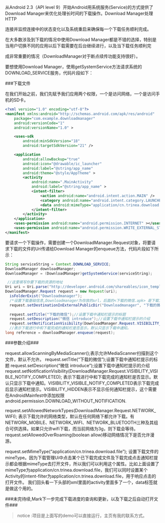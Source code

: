 

从Android 2.3（API level 9）开始Android用系统服务(Service)的方式提供了Download Manager来优化处理长时间的下载操作。Download Manager处理HTTP

连接并监控连接中的状态变化以及系统重启来确保每一个下载任务顺利完成。

在大多数涉及到下载的情况中使用Download Manager都是不错的选择，特别是当用户切换不同的应用以后下载需要在后台继续进行，以及当下载任务顺利完

成非常重要的情况（DownloadManager对于断点续传功能支持很好）。

要想使用Download Manager，使用getSystemService方法请求系统的DOWNLOAD_SERVICE服务，代码片段如下：




###下载文件

在我们开始之前，我们先赋予我们应用两个权限，一个是访问网络，一个是访问手机的SD卡。

```xml
<?xml version="1.0" encoding="utf-8"?>
<manifest xmlns:android="http://schemas.android.com/apk/res/android"
    package="com.example.downloadmanager"
    android:versionCode="1"
    android:versionName="1.0" >

    <uses-sdk
        android:minSdkVersion="18"
        android:targetSdkVersion="21" />

    <application
        android:allowBackup="true"
        android:icon="@drawable/ic_launcher"
        android:label="@string/app_name"
        android:theme="@style/AppTheme" >
        <activity
            android:name=".MainActivity"
            android:label="@string/app_name" >
            <intent-filter>
                <action android:name="android.intent.action.MAIN" />
                <category android:name="android.intent.category.LAUNCHER" />
                <data android:mimeType="application/cn.trinea.download.file" /><!-- 下载完成打开文件 -->
            </intent-filter>
        </activity>
    </application>
    <uses-permission android:name="android.permission.INTERNET" ></uses-permission>
    <uses-permission android:name="android.permission.WRITE_EXTERNAL_STORAGE"></uses-permission>
</manifest>


```


要请求一个下载操作，需要创建一个DownloadManager.Request对象，将要请求下载的文件的Uri传递给Download Manager的enqueue方法，代码片段如下所示：


```java
String serviceString = Context.DOWNLOAD_SERVICE; 
DownloadManager downloadManager; 
downloadManager = (DownloadManager)getSystemService(serviceString); 

 //这里填写你要下载的资源的地址
Uri uri = Uri.parse("http://developer.android.com/shareables/icon_templates-v4.0.zip"); 
DownloadManager.Request request = new Request(uri); 
  isFolderExist("Downloadmanager");
  /*设置下载基础信息,Downloadmanager为存放的url，后面的<下载的微信.apk> 是下载文件存储的文件名*/
  request.setDestinationInExternalPublicDir("Downloadmanager", "下载的微信.apk");
  
  request.setTitle("下载的微信");//设置下载中通知栏提示的标题
  request.setDescription("微信 introduce");//设置下载中通知栏提示的介绍
  request.setNotificationVisibility(DownloadManager.Request.VISIBILITY_VISIBLE_NOTIFY_COMPLETED);
  //表示下载进行中和下载完成的通知栏是否显示。默认只显示下载中通知。
long reference = downloadManager.enqueue(request); 
```

###参数介绍###

request.allowScanningByMediaScanner();表示允许MediaScanner扫描到这个文件，默认不允许。
request.setTitle(“下载的微信”);设置下载中通知栏提示的标题
request.setDescription(“微信 introduce”);设置下载中通知栏提示的介绍
request.setNotificationVisibility(DownloadManager.Request.VISIBILITY_VISIBLE_NOTIFY_COMPLETED);
表示下载进行中和下载完成的通知栏是否显示。默认只显示下载中通知。VISIBILITY_VISIBLE_NOTIFY_COMPLETED表示下载完成后显示通知栏提示。VISIBILITY_HIDDEN表示不显示任何通知栏提示，这个需要在AndroidMainfest中添加权限android.permission.DOWNLOAD_WITHOUT_NOTIFICATION.
 
request.setAllowedNetworkTypes(DownloadManager.Request.NETWORK_WIFI);
表示下载允许的网络类型，默认在任何网络下都允许下载。有NETWORK_MOBILE、NETWORK_WIFI、NETWORK_BLUETOOTH三种及其组合可供选择。如果只允许wifi下载，而当前网络为3g，则下载会等待。
request.setAllowedOverRoaming(boolean allow)移动网络情况下是否允许漫游。
 
request.setMimeType(“application/cn.trinea.download.file”);
设置下载文件的mineType。因为下载管理Ui中点击某个已下载完成文件及下载完成点击通知栏提示都会根据mimeType去打开文件，所以我们可以利用这个属性。比如上面设置了mimeType为application/cn.trinea.download.file，我们可以同时设置某个Activity的intent-filter为application/cn.trinea.download.file，用于响应点击的打开文件。
我们回头看一下头部的xml里面的activity里面多了一个，data标签就是做这个用的。



###未完待续,Mark下一步完成下载进度的查询和更新，以及下载之后自动打开文件###

> notice :项目是上面写的demo可以直接运行，主页有我的联系方式。